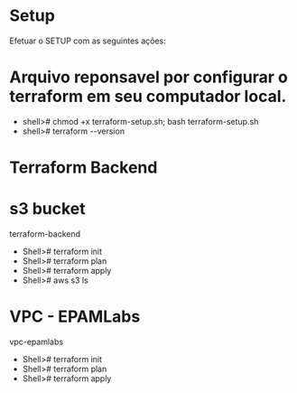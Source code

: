 # Setup 

Efetuar o SETUP com as seguintes ações:

# Arquivo reponsavel por configurar o terraform em seu computador local.
- shell># chmod +x terraform-setup.sh; bash terraform-setup.sh
- shell># terraform --version

# Terraform Backend
# s3 bucket

terraform-backend
- Shell># terraform init 
- Shell># terraform plan
- Shell># terraform apply
- Shell># aws s3 ls


# VPC - EPAMLabs

vpc-epamlabs
- Shell># terraform init 
- Shell># terraform plan
- Shell># terraform apply



 
